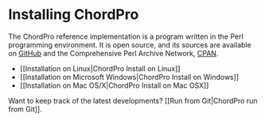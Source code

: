 # Installing ChordPro

The ChordPro reference implementation is a program written in the Perl programming environment. It is open source, and its sources are available on [GitHub](https://github.com/ChordPro/chordpro) and the Comprehensive Perl Archive Network, [CPAN](http://search.cpan.org/perldoc?chordpro).

* [[Installation on Linux|ChordPro Install on Linux]]
* [[Installation on Microsoft Windows|ChordPro Install on Windows]]
* [[Installation on Mac OS/X|ChordPro Install on Mac OSX]]

Want to keep track of the latest developments? [[Run from Git|ChordPro run from Git]].
